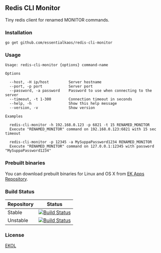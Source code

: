## Redis CLI Monitor

Tiny redis client for renamed MONITOR commands.

### Installation

````
go get github.com/essentialkaos/redis-cli-monitor
````

### Usage

```
Usage: redis-cli-monitor {options} command-name

Options

  --host, -H ip/host         Server hostname
  --port, -p port            Server port
  --password, -a password    Password to use when connecting to the server
  --timeout, -t 1-300        Connection timeout in seconds
  --help, -h                 Show this help message
  --version, -v              Show version

Examples

  redis-cli-monitor -h 192.168.0.123 -p 6821 -t 15 RENAMED_MONITOR
  Execute "RENAMED_MONITOR" command on 192.168.0.123:6821 with 15 sec timeout

  redis-cli-monitor -p 12345 -a MySuppaPassword1234 RENAMED_MONITOR
  Execute "RENAMED_MONITOR" command on 127.0.0.1:12345 with password "MySuppaPassword1234"

```

### Prebuilt binaries

You can download prebuilt binaries for Linux and OS X from [EK Apps Repository](https://apps.kaos.io/redis-cli-monitor/).

### Build Status

| Repository | Status |
|------------|--------|
| Stable | [![Build Status](https://travis-ci.org/essentialkaos/redis-cli-monitor.svg?branch=master)](https://travis-ci.org/essentialkaos/redis-cli-monitor) |
| Unstable | [![Build Status](https://travis-ci.org/essentialkaos/redis-cli-monitor.svg?branch=develop)](https://travis-ci.org/essentialkaos/redis-cli-monitor) |

### License

[EKOL](https://essentialkaos.com/ekol)
